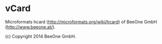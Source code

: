 vCard
=====

Microformats hcard (http://microformats.org/wiki/hcard) of BeeOne GmbH (http://www.beeone.at/).

(c) Copyright 2014 BeeOne GmbH.
